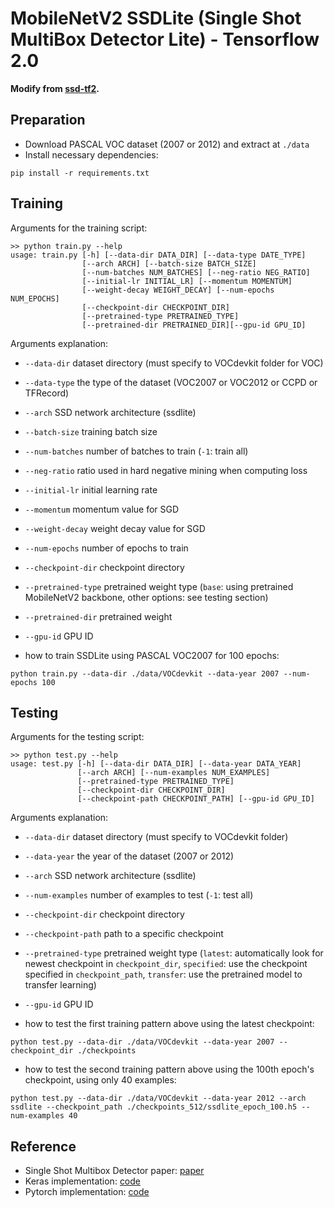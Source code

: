 # MobileNetV2 SSDLite (Single Shot MultiBox Detector Lite) - Tensorflow 2.0

**Modify from [ssd-tf2](https://github.com/ChunML/ssd-tf2).**

## Preparation
- Download PASCAL VOC dataset (2007 or 2012) and extract at `./data`
- Install necessary dependencies:
```
pip install -r requirements.txt
```

## Training
Arguments for the training script:

```
>> python train.py --help
usage: train.py [-h] [--data-dir DATA_DIR] [--data-type DATE_TYPE]
                [--arch ARCH] [--batch-size BATCH_SIZE]
                [--num-batches NUM_BATCHES] [--neg-ratio NEG_RATIO]
                [--initial-lr INITIAL_LR] [--momentum MOMENTUM]
                [--weight-decay WEIGHT_DECAY] [--num-epochs NUM_EPOCHS]
                [--checkpoint-dir CHECKPOINT_DIR]
                [--pretrained-type PRETRAINED_TYPE] 
                [--pretrained-dir PRETRAINED_DIR][--gpu-id GPU_ID]
```
Arguments explanation:
-  `--data-dir` dataset directory (must specify to VOCdevkit folder for VOC)
-  `--data-type` the type of the dataset (VOC2007 or VOC2012 or CCPD or TFRecord)
-  `--arch` SSD network architecture (ssdlite)
-  `--batch-size` training batch size
-  `--num-batches` number of batches to train (`-1`: train all)
-  `--neg-ratio` ratio used in hard negative mining when computing loss
-  `--initial-lr` initial learning rate
-  `--momentum` momentum value for SGD
-  `--weight-decay` weight decay value for SGD
-  `--num-epochs` number of epochs to train
-  `--checkpoint-dir` checkpoint directory
-  `--pretrained-type` pretrained weight type (`base`: using pretrained MobileNetV2 backbone, other options: see testing section)
-  `--pretrained-dir` pretrained weight
-  `--gpu-id` GPU ID

- how to train SSDLite using PASCAL VOC2007 for 100 epochs:

```
python train.py --data-dir ./data/VOCdevkit --data-year 2007 --num-epochs 100
```

## Testing
Arguments for the testing script:
```
>> python test.py --help
usage: test.py [-h] [--data-dir DATA_DIR] [--data-year DATA_YEAR]
               [--arch ARCH] [--num-examples NUM_EXAMPLES]
               [--pretrained-type PRETRAINED_TYPE]
               [--checkpoint-dir CHECKPOINT_DIR]
               [--checkpoint-path CHECKPOINT_PATH] [--gpu-id GPU_ID]
```
Arguments explanation:
-  `--data-dir` dataset directory (must specify to VOCdevkit folder)
-  `--data-year` the year of the dataset (2007 or 2012)
-  `--arch` SSD network architecture (ssdlite)
-  `--num-examples` number of examples to test (`-1`: test all)
-  `--checkpoint-dir` checkpoint directory
-  `--checkpoint-path` path to a specific checkpoint
-  `--pretrained-type` pretrained weight type (`latest`: automatically look for newest checkpoint in `checkpoint_dir`, `specified`: use the checkpoint specified in `checkpoint_path`, `transfer`: use the pretrained model to transfer learning)
-  `--gpu-id` GPU ID

- how to test the first training pattern above using the latest checkpoint:

```
python test.py --data-dir ./data/VOCdevkit --data-year 2007 --checkpoint_dir ./checkpoints
```

- how to test the second training pattern above using the 100th epoch's checkpoint, using only 40 examples:

```
python test.py --data-dir ./data/VOCdevkit --data-year 2012 --arch ssdlite --checkpoint_path ./checkpoints_512/ssdlite_epoch_100.h5 --num-examples 40
```

## Reference
- Single Shot Multibox Detector paper: [paper](https://arxiv.org/abs/1512.02325)
- Keras implementation: [code](https://github.com/markshih91/mobilenet_v2_ssdlite_keras)
- Pytorch implementation: [code](https://github.com/qfgaohao/pytorch-ssd)